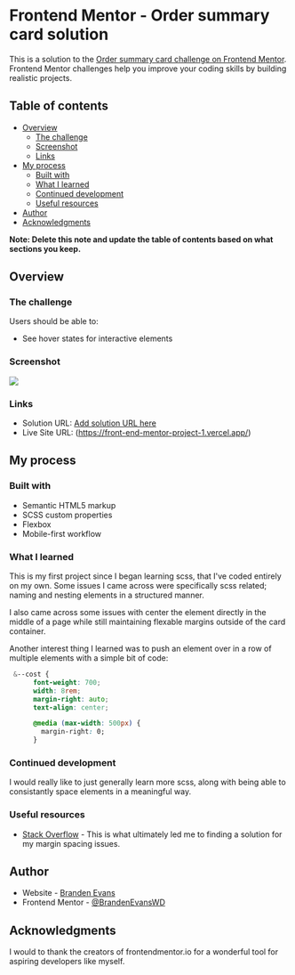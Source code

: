 # Frontend Mentor - Order summary card solution

This is a solution to the [Order summary card challenge on Frontend Mentor](https://www.frontendmentor.io/challenges/order-summary-component-QlPmajDUj). Frontend Mentor challenges help you improve your coding skills by building realistic projects.

## Table of contents

- [Overview](#overview)
  - [The challenge](#the-challenge)
  - [Screenshot](#screenshot)
  - [Links](#links)
- [My process](#my-process)
  - [Built with](#built-with)
  - [What I learned](#what-i-learned)
  - [Continued development](#continued-development)
  - [Useful resources](#useful-resources)
- [Author](#author)
- [Acknowledgments](#acknowledgments)

**Note: Delete this note and update the table of contents based on what sections you keep.**

## Overview

### The challenge

Users should be able to:

- See hover states for interactive elements

### Screenshot

![](https://ibb.co/PG5Y8LQ)

### Links

- Solution URL: [Add solution URL here](https://your-solution-url.com)
- Live Site URL: (https://front-end-mentor-project-1.vercel.app/)

## My process

### Built with

- Semantic HTML5 markup
- SCSS custom properties
- Flexbox
- Mobile-first workflow

### What I learned

This is my first project since I began learning scss, that I've coded entirely on my own. Some issues I came across were specifically scss related; naming and nesting elements in a structured manner.

I also came across some issues with center the element directly in the middle of a page while still maintaining flexable margins outside of the card container.

Another interest thing I learned was to push an element over in a row of multiple elements with a simple bit of code:

```css
 &--cost {
      font-weight: 700;
      width: 8rem;
      margin-right: auto;
      text-align: center;

      @media (max-width: 500px) {
        margin-right: 0;
      }
```

### Continued development

I would really like to just generally learn more scss, along with being able to consistantly space elements in a meaningful way.

### Useful resources

- [Stack Overflow](https://stackoverflow.com/questions/41438699/text-align-center-and-align-items-center-not-working-horizontally/41438786) - This is what ultimately led me to finding a solution for my margin spacing issues.

## Author

- Website - [Branden Evans](https://wwww.brandenevans.me)
- Frontend Mentor - [@BrandenEvansWD](https://www.frontendmentor.io/profile/BrandenEvansWD)

## Acknowledgments

I would to thank the creators of frontendmentor.io for a wonderful tool for aspiring developers like myself.

